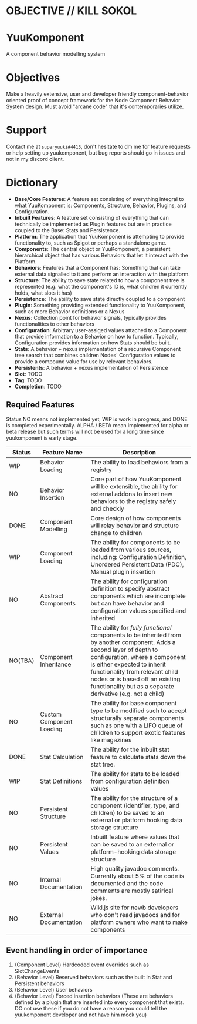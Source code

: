# OBJECTIVE // KILL SOKOL

# YuuKomponent
A component behavior modelling system

# Objectives
Make a heavily extensive, user and developer friendly component-behavior oriented proof of concept framework for the Node Component Behavior System design. Must avoid "arcane code" that it's contemporaries utilize.

# Support
Contact me at ``superyuuki#4413``, don't hesitate to dm me for feature requests or help setting up yuukomponent, but bug reports should go in issues and not in my discord client.

# Dictionary
- **Base/Core Features**: A feature set consisting of everything integral to what YuuKomponent is: Components, Structure, Behavior, Plugins, and Configuration.
- **Inbuilt Features**: A feature set consisting of everything that can technically be implemented as Plugin features but are in practice coupled to the Base: Stats and Persistence.
- **Platform**: The application that YuuKomponent is attempting to provide functionality to, such as Spigot or perhaps a standalone game.
- **Components**: The central object or YuuKomponent, a persistent hierarchical object that has various Behaviors that let it interact with the Platform.
- **Behaviors**: Features that a Component has: Something that can take external data signalled to it and perform an interaction with the platform.
- **Structure**: The ability to save state related to how a component tree is represented (e.g. what the component's ID is, what children it currently holds, what slots it has)
- **Persistence**: The ability to save state directly coupled to a component
- **Plugin**: Something providing extended functionality to YuuKomponent, such as more Behavior definitions or a Nexus
- **Nexus**: Collection point for behavior signals, typically provides functionalities to other behaviors
- **Configuration**: Arbitrary user-assiged values attached to a Component that provide information to a Behavior on how to function. Typically, Configuration provides information on how Stats should be built.
- **Stats**: A behavior + nexus implementation of a recursive Component tree search that combines children Nodes' Configuration values to provide a compound value for use by relevant behaviors.
- **Persistents**: A behavior + nexus implementation of Persistence
- **Slot**: TODO
- **Tag**: TODO
- **Completion**: TODO
## Required Features

Status NO means not implemented yet, WIP is work in progress, and DONE is completed experimentally. ALPHA / BETA mean implemented for alpha or beta release but such terms will not be used for a long time since yuukomponent is early stage.

| Status | Feature Name | Description |
| --- | --- | --- |
| WIP | Behavior Loading | The ability to load behaviors from a registry |
| NO | Behavior Insertion | Core part of how YuuKomponent will be extensible, the ability for external addons to insert new behaviors to the registry safely and checkly |
| DONE | Component Modelling | Core design of how components will relay behavior and structure change to children |
| WIP | Component Loading | The ability for components to be loaded from various sources, including: Configuration Definition, Unordered Persistent Data (PDC), Manual plugin insertion |
| NO | Abstract Components | The ability for configuration definition to specify abstract components which are incomplete but can have behavior and configuration values specified and inherited |
| NO(TBA) | Component Inheritance | The ability for *fully functional* components to be inherited from by another component. Adds a second layer of depth to configuration, where a component is either expected to inherit functionality from relevant child nodes or is based off an existing functionality but as a separate derivative (e.g. not a child) | 
| NO | Custom Component Loading | The ability for base component type to be modified such to accept structurally separate components such as one with a LIFO queue of children to support exotic features like magazines |
| DONE | Stat Calculation | The ability for the inbuilt stat feature to calculate stats down the stat tree. |
| WIP | Stat Definitions | The ability for stats to be loaded from configuration definition values |
| NO | Persistent Structure | The ability for the structure of a component (identifier, type, and children) to be saved to an external or platform hooking data storage structure |
| NO | Persistent Values | Inbuilt feature where values that can be saved to an external or platform-hooking data storage structure |
| NO | Internal Documentation | High quality javadoc comments. Currently about 5% of the code is documented and the code comments are mostly satirical jokes. |
| NO | External Documentation | Wiki.js site for newb developers who don't read javadocs and for platform owners who want to make components |

## Event handling in order of importance
 1. (Component Level) Hardcoded event overrides such as SlotChangeEvents
 2. (Behavior Level) Reserved behaviors such as the built in Stat and Persistent behaviors
 3. (Behavior Level) User behaviors
 4. (Behavior Level) Forced insertion behaviors (These are behaviors defined by a plugin that are inserted into every component that exists. DO not use these if you do not have a reason you could tell the yuukomponent developer and not have him mock you)
